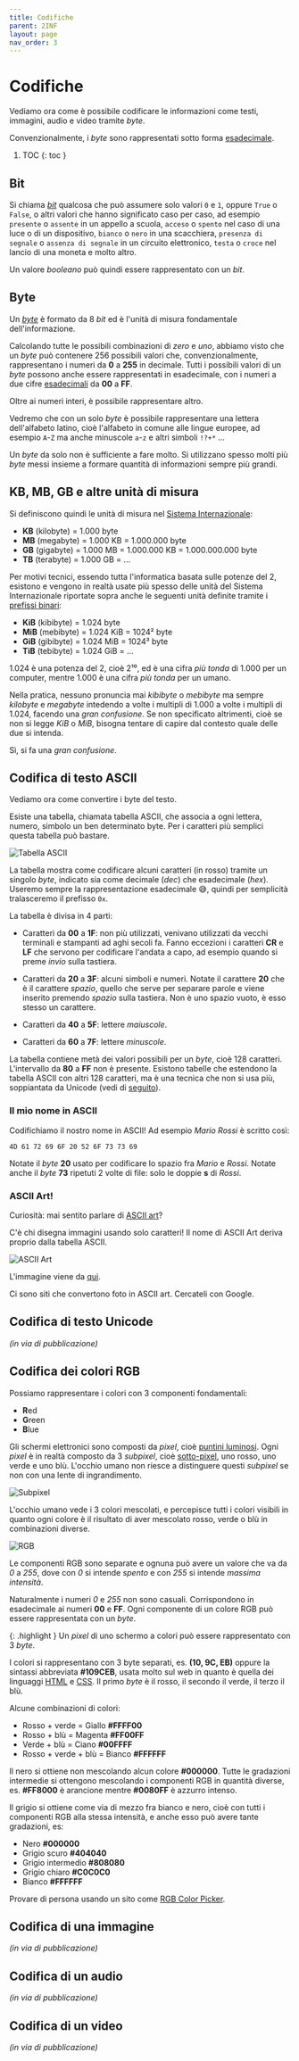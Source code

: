 ```yaml
---
title: Codifiche
parent: 2INF
layout: page
nav_order: 3
---
```


# Codifiche

Vediamo ora come è possibile codificare le informazioni
come testi, immagini, audio e video tramite _byte_.

Convenzionalmente, i _byte_ sono rappresentati sotto forma [esadecimale](../esadecimale/index.md).

1. TOC
{: toc }

## Bit

Si chiama [_bit_](https://it.wikipedia.org/wiki/Bit) qualcosa che può assumere solo valori `0` e `1`,
oppure `True` o `False`, o altri valori che hanno significato caso per caso,
ad esempio `presente` o `assente` in un appello a scuola, 
`acceso` o `spento` nel caso di una luce o di un dispositivo,
`bianco` o `nero` in una scacchiera, `presenza di segnale` o
`assenza di segnale` in un circuito elettronico, `testa` o `croce` nel lancio
di una moneta e molto altro.

Un valore _booleano_ può quindi essere rappresentato con un _bit_.

## Byte

Un [_byte_](https://it.wikipedia.org/wiki/Byte) è formato da 8 _bit_
ed è l'unità di misura fondamentale dell'informazione.

Calcolando tutte le possibili combinazioni di _zero_ e _uno_,
abbiamo visto che un _byte_ può contenere 256 possibili valori che,
convenzionalmente, rappresentano i numeri da **0** a **255** in decimale.
Tutti i possibili valori di un _byte_ possono anche essere rappresentati
in esadecimale, con i numeri a due cifre
[esadecimali](../esadecimale/index.md#contare-in-esadecimale) da **00** a **FF**.

Oltre ai numeri interi, è possibile rappresentare altro.

Vedremo che con un solo _byte_ è possibile rappresentare una lettera
dell'alfabeto latino, cioè l'alfabeto in comune alle lingue europee,
ad esempio `A`-`Z` ma anche minuscole `a`-`z` e altri simboli `!?+*` ...

Un _byte_ da solo non è sufficiente a fare molto. Si utilizzano spesso
molti più _byte_ messi insieme a formare quantità di informazioni sempre più grandi.

## KB, MB, GB e altre unità di misura

Si definiscono quindi le unità di misura nel
[Sistema Internazionale](https://it.wikipedia.org/wiki/Prefissi_del_Sistema_internazionale_di_unit%C3%A0_di_misura):

- **KB** (kilobyte) = 1.000 byte
- **MB** (megabyte) = 1.000 KB = 1.000.000 byte
- **GB** (gigabyte) = 1.000 MB = 1.000.000 KB = 1.000.000.000 byte
- **TB** (terabyte) = 1.000 GB = ...

Per motivi tecnici, essendo tutta l'informatica basata sulle potenze del 2,
esistono e vengono in realtà usate più spesso delle unità del Sistema Internazionale
riportate sopra anche le seguenti unità definite tramite i
[prefissi binari](https://it.wikipedia.org/wiki/Prefissi_per_multipli_binari):

- **KiB** (kibibyte) = 1.024 byte
- **MiB** (mebibyte) = 1.024 KiB = 1024² byte
- **GiB** (gibibyte) = 1.024 MiB = 1024³ byte
- **TiB** (tebibyte) = 1.024 GiB = ...

1.024 è una potenza del 2, cioè 2¹⁰, ed è una cifra _più tonda_ di 1.000
per un computer, mentre 1.000 è una cifra _più tonda_ per un umano.

Nella pratica, nessuno pronuncia mai _kibibyte_ o _mebibyte_ ma sempre _kilobyte_ e _megabyte_
intedendo a volte i multipli di 1.000 a volte i multipli di 1.024, facendo
una _gran confusione_. Se non specificato altrimenti, cioè se non si legge _KiB_ o _MiB_,
bisogna tentare di capire dal contesto quale delle due si intenda.

Sì, si fa una _gran confusione_.

## Codifica di testo ASCII

Vediamo ora come convertire i byte del testo.

Esiste una tabella, chiamata tabella ASCII, che associa a ogni lettera, numero,
simbolo un ben determinato byte. Per i caratteri più semplici questa tabella può bastare.

![Tabella ASCII](ascii_table.png)

La tabella mostra come codificare alcuni caratteri (in rosso) tramite un singolo
_byte_, indicato sia come decimale (_dec_) che esadecimale (_hex_).
Useremo sempre la rappresentazione esadecimale 😅, quindi per semplicità
tralasceremo il prefisso `0x`.

La tabella è divisa in 4 parti:

- Caratteri da **00** a **1F**: non più utilizzati, venivano utilizzati
  da vecchi terminali e stampanti ad aghi secoli fa.
  Fanno eccezioni i caratteri **CR** e **LF** che servono per codificare l'andata a capo,
  ad esempio quando si preme _invio_ sulla tastiera.
  
- Caratteri da **20** a **3F**: alcuni simboli e numeri. Notate il carattere
  **20** che è il carattere _spazio_, quello che serve per separare parole
  e viene inserito premendo _spazio_ sulla tastiera. Non è uno spazio vuoto,
  è esso stesso un carattere.

- Caratteri da **40** a **5F**: lettere _maiuscole_.

- Caratteri da **60** a **7F**: lettere _minuscole_.

La tabella contiene metà dei valori possibili per un _byte_, cioè 128 caratteri.
L'intervallo da **80** a **FF** non è presente. Esistono tabelle che estendono
la tabella ASCII con altri 128 caratteri, ma è una tecnica che non si usa più,
soppiantata da Unicode (vedi di [seguito](#codifica-di-testo-unicode)).

### Il mio nome in ASCII

Codifichiamo il nostro nome in ASCII! Ad esempio _Mario Rossi_ è scritto così:

```text
4D 61 72 69 6F 20 52 6F 73 73 69
```

Notate il _byte_ **20** usato per codificare lo spazio fra _Mario_ e _Rossi_.
Notate anche il _byte_ **73** ripetuti 2 volte di file: solo le doppie **s** di _Rossi_.

### ASCII Art!

Curiosità: mai sentito parlare di [ASCII art](https://it.wikipedia.org/wiki/ASCII_art)?

C'è chi disegna immagini usando solo caratteri!
Il nome di ASCII Art deriva proprio dalla tabella ASCII.

![ASCII Art](ascii_art.png)

L'immagine viene da [qui](https://asciiart.website/art/787).

Ci sono siti che convertono foto in ASCII art. Cercateli con Google.

## Codifica di testo Unicode
_(in via di pubblicazione)_

## Codifica dei colori RGB

Possiamo rappresentare i colori con 3 componenti fondamentali:

- **R**ed
- **G**reen
- **B**lue

Gli schermi elettronici sono composti da _pixel_, cioè [puntini luminosi](https://it.wikipedia.org/wiki/Pixel).
Ogni _pixel_ è in realtà composto da 3 _subpixel_, cioè [sotto-pixel](https://it.wikipedia.org/wiki/Sub-pixel),
uno rosso, uno verde e uno blù. L'occhio umano non riesce a distinguere questi _subpixel_
se non con una lente di ingrandimento.

![Subpixel](subpixel.png)

L'occhio umano vede i 3 colori mescolati, e percepisce tutti i colori visibili
in quanto ogni colore è il risultato di aver mescolato rosso, verde o blù in combinazioni diverse.

![RGB](rgb.svg)

Le componenti RGB sono separate e ognuna può avere un valore che va da _0_ a _255_,
dove con _0_ si intende _spento_ e con _255_ si intende _massima intensità_.

Naturalmente i numeri _0_ e _255_ non sono casuali. Corrispondono in esadecimale ai numeri **00** e **FF**.
Ogni componente di un colore RGB può essere rappresentata con un _byte_.

{: .highlight }
Un _pixel_ di uno schermo a colori può essere rappresentato con 3 _byte_.

I colori si rappresentano con 3 byte separati, es. **(10, 9C, EB)** oppure
la sintassi abbreviata **#109CEB**, usata molto sul web in quanto
è quella dei linguaggi [HTML](https://www.html.it/guide/guida-html/) e [CSS](https://www.html.it/guide/guida-css-di-base/).
Il primo _byte_ è il rosso, il secondo il verde, il terzo il blù.

Alcune combinazioni di colori:

- Rosso + verde = Giallo **#FFFF00**
- Rosso + blù = Magenta **#FF00FF**
- Verde + blù = Ciano **#00FFFF**
- Rosso + verde + blù = Bianco **#FFFFFF**

Il nero si ottiene non mescolando alcun colore **#000000**.
Tutte le gradazioni intermedie si ottengono mescolando i componenti RGB
in quantità diverse, es. **#FF8000** è arancione
mentre **#0080FF** è azzurro intenso.

Il grigio si ottiene come via di mezzo fra bianco e nero, cioè con tutti
i componenti RGB alla stessa intensità, e anche esso può avere tante gradazioni, es:

- Nero **#000000**
- Grigio scuro **#404040**
- Grigio intermedio **#808080**
- Grigio chiaro **#C0C0C0**
- Bianco **#FFFFFF**

Provare di persona usando un sito come [RGB Color Picker](https://rgbcolorpicker.com/).

## Codifica di una immagine
_(in via di pubblicazione)_

## Codifica di un audio
_(in via di pubblicazione)_

## Codifica di un video
_(in via di pubblicazione)_